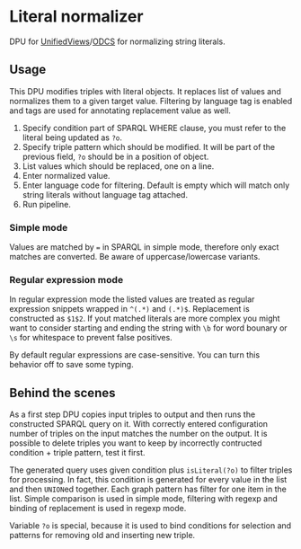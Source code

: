 # Literal normalizer

DPU for [UnifiedViews](https://github.com/UnifiedViews/Core)/[ODCS](https://github.com/mff-uk/ODCS) for normalizing string literals.

## Usage

This DPU modifies triples with literal objects. It replaces list of values and normalizes them to a given target value. Filtering by language tag is enabled and tags are used for annotating replacement value as well.

1. Specify condition part of SPARQL WHERE clause, you must refer to the literal being updated as `?o`.
2. Specify triple pattern which should be modified. It will be part of the previous field, `?o` should be in a position of object.
3. List values which should be replaced, one on a line.
4. Enter normalized value.
5. Enter language code for filtering. Default is empty which will match only string literals without language tag attached.
6. Run pipeline.

### Simple mode

Values are matched by `=` in SPARQL in simple mode, therefore only exact matches are converted. Be aware of uppercase/lowercase variants.

### Regular expression mode

In regular expression mode the listed values are treated as regular expression snippets wrapped in `^(.*)` and `(.*)$`. Replacement is constructed as `$1$2`. If yout matched literals are more complex you might want to consider starting and ending the string with `\b` for word bounary or `\s` for whitespace to prevent false positives.

By default regular expressions are case-sensitive. You can turn this behavior off to save some typing.

## Behind the scenes

As a first step DPU copies input triples to output and then runs the constructed SPARQL query on it. With correctly entered configuration number of triples on the input matches the number on the output. It is possible to delete triples you want to keep by incorrectly contructed condition + triple pattern, test it first.

The generated query uses given condition plus `isLiteral(?o)` to filter triples for processing. In fact, this condition is generated for every value in the list and then `UNION`ed together. Each graph pattern has filter for one item in the list. Simple comparison is used in simple mode, filtering with regexp and binding of replacement is used in regexp mode.

Variable `?o` is special, because it is used to bind conditions for selection and patterns for removing old and inserting new triple.